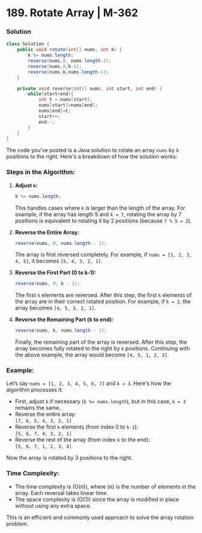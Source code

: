 # 189. Rotate Array | M-362

### Solution
```java
class Solution {
    public void rotate(int[] nums, int k) {
        k %= nums.length;
        reverse(nums,0, nums.length-1);
        reverse(nums,0,k-1);
        reverse(nums,k,nums.length-1);
    }

    private void reverse(int[] nums, int start, int end) {
        while(start<end){
            int t = nums[start];
            nums[start]=nums[end];
            nums[end]=t;
            start++;
            end--;
        }
    }
}
```
The code you've posted is a Java solution to rotate an array `nums` by `k` positions to the right. Here's a breakdown of how the solution works:

### Steps in the Algorithm:

1. **Adjust `k`:**
   ```java
   k %= nums.length;
   ```
   This handles cases where `k` is larger than the length of the array. For example, if the array has length 5 and `k = 7`, rotating the array by 7 positions is equivalent to rotating it by 2 positions (because `7 % 5 = 2`).

2. **Reverse the Entire Array:**
   ```java
   reverse(nums, 0, nums.length - 1);
   ```
   The array is first reversed completely. For example, if `nums = [1, 2, 3, 4, 5]`, it becomes `[5, 4, 3, 2, 1]`.

3. **Reverse the First Part (0 to k-1):**
   ```java
   reverse(nums, 0, k - 1);
   ```
   The first `k` elements are reversed. After this step, the first `k` elements of the array are in their correct rotated position. For example, if `k = 2`, the array becomes `[4, 5, 3, 2, 1]`.

4. **Reverse the Remaining Part (k to end):**
   ```java
   reverse(nums, k, nums.length - 1);
   ```
   Finally, the remaining part of the array is reversed. After this step, the array becomes fully rotated to the right by `k` positions. Continuing with the above example, the array would become `[4, 5, 1, 2, 3]`.

### Example:

Let’s say `nums = [1, 2, 3, 4, 5, 6, 7]` and `k = 3`. Here's how the algorithm processes it:

- First, adjust `k` if necessary (`k %= nums.length`), but in this case, `k = 3` remains the same.
- Reverse the entire array:  
  `[7, 6, 5, 4, 3, 2, 1]`
- Reverse the first `k` elements (from index 0 to `k-1`):  
  `[5, 6, 7, 4, 3, 2, 1]`
- Reverse the rest of the array (from index `k` to the end):  
  `[5, 6, 7, 1, 2, 3, 4]`

Now the array is rotated by 3 positions to the right.

### Time Complexity:

- The time complexity is \(O(n)\), where \(n\) is the number of elements in the array. Each reversal takes linear time.
- The space complexity is \(O(1)\) since the array is modified in place without using any extra space.

This is an efficient and commonly used approach to solve the array rotation problem.